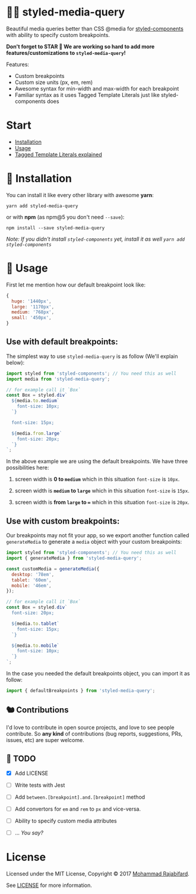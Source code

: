 # 💅💍 styled-media-query
Beautiful media queries better than CSS @media for [styled-components](https://github.com/styled-components/styled-components) with ability to specify custom breakpoints.


**Don't forget to STAR 🎊 We are working so hard to add more features/customizations to `styled-media-query`!**


Features:
- Custom breakpoints
- Custom size units (px, em, rem)
- Awesome syntax for min-width and max-width for each breakpoint
- Familiar syntax as it uses Tagged Template Literals just like styled-components does

# Start
- [Installation](#installation)
- [Usage](#usage)
- [Tagged Template Literals explained](https://www.styled-components.com/docs/advanced#tagged-template-literals)

# 🌱 Installation
You can install it like every other library with awesome **yarn**:
```
yarn add styled-media-query 
```
or with **npm** (as npm@5 you don't need `--save`):
```
npm install --save styled-media-query 
```

*Note: If you didn't install `styled-components` yet, install it as well `yarn add styled-components`*

# 🍃 Usage
First let me mention how our default breakpoint look like:
```javascript
{
  huge: '1440px',
  large: '1170px',
  medium: '768px',
  small: '450px',
}
```

## Use with default breakpoints:
The simplest way to use `styled-media-query` is as follow (We'll explain below):
```javascript
import styled from 'styled-components'; // You need this as well
import media from 'styled-media-query';

// for example call it `Box`
const Box = styled.div`
  ${media.to.medium`
    font-size: 10px;
  `}

  font-size: 15px;

  ${media.from.large`
    font-size: 20px;
  `}
`;
```
In the above example we are using the default breakpoints. We have three possibilities here:
1. screen width is **0 to `medium`** which in this situation `font-size` is `10px`.

2.  screen width is **`medium` to `large`** which in this situation `font-size` is `15px`. 

3.  screen width is **from‍ `large` to `∞`** which in this situation `font-size` is `20px`. 


## Use with custom breakpoints:
Our breakpoints may not fit your app, so we export another function called `generateMedia` to generate a `media` object with your custom breakpoints:
```javascript
import styled from 'styled-components'; // You need this as well
import { generateMedia } from 'styled-media-query';

const customMedia = generateMedia({
  desktop: '78em',
  tablet: '60em',
  mobile: '46em',
});

// for example call it `Box`
const Box = styled.div`
  font-size: 20px;

  ${media.to.tablet`
    font-size: 15px;
  `}

  ${media.to.mobile`
    font-size: 10px;
  `}
`;
```

In the case you needed the default breakpoints object, you can import it as follow:
```javascript
import { defaultBreakpoints } from 'styled-media-query';
```

## 🐿 Contributions
I'd love to contribute in open source projects, and love to see people contribute. So **any kind** of contributions (bug reports, suggestions, PRs, issues, etc) are super welcome. 

## 🍿 TODO
- [x] Add LICENSE
- [ ] Write tests with Jest
- [ ] Add `between.[breakpoint].and.[breakpoint]` method
- [ ] Add convertors for `em` and `rem` to `px` and vice-versa.
- [ ] Ability to specify custom media attributes
- [ ] ... *You say?*


# License
Licensed under the MIT License, Copyright © 2017 [Mohammad Rajabifard](https://github.com/morajabi).

See [LICENSE](https://github.com/morajabi/styled-media-query/blob/master/LICENSE) for more information.

